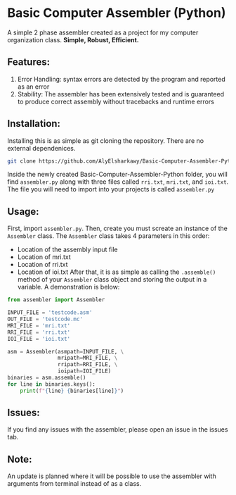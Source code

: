 # Basic Computer Assembler (Python)
A simple 2 phase assembler created as a project for my computer organization class. **Simple, Robust, Efficient.**

## Features:
1) Error Handling: syntax errors are detected by the program and reported as an error
2) Stability: The assembler has been extensively tested and is guaranteed to produce correct assembly without tracebacks and runtime errors

## Installation:
Installing this is as simple as git cloning the repository. There are no external dependenices.
```bash
git clone https://github.com/AlyElsharkawy/Basic-Computer-Assembler-Python
```
Inside the newly created Basic-Computer-Assembler-Python folder, you will find `assembler.py` along with three files called `rri.txt`, `mri.txt`, and `ioi.txt`. The file you will need to import into your projects is called `assembler.py`

## Usage:
First, import `assembler.py`. Then, create you must screate an instance of the `Assembler` class. The `Assembler` class takes 4 parameters in this order:
- Location of the assembly input file
- Location of mri.txt
- Location of rri.txt
- Location of ioi.txt
After that, it is as simple as calling the `.assemble()` method of your `Assembler` class object and storing the output in a variable. A demonstration is below:
```python
from assembler import Assembler

INPUT_FILE = 'testcode.asm'
OUT_FILE = 'testcode.mc'
MRI_FILE = 'mri.txt'
RRI_FILE = 'rri.txt'
IOI_FILE = 'ioi.txt'

asm = Assembler(asmpath=INPUT_FILE, \
                mripath=MRI_FILE, \
                rripath=RRI_FILE, \
                ioipath=IOI_FILE)
binaries = asm.assemble()
for line in binaries.keys():
    print(f"{line} {binaries[line]}")
```

## Issues:
If you find any issues with the assembler, please open an issue in the issues tab.

## Note:
An update is planned where it will be possible to use the assembler with arguments from terminal instead of as a class.
